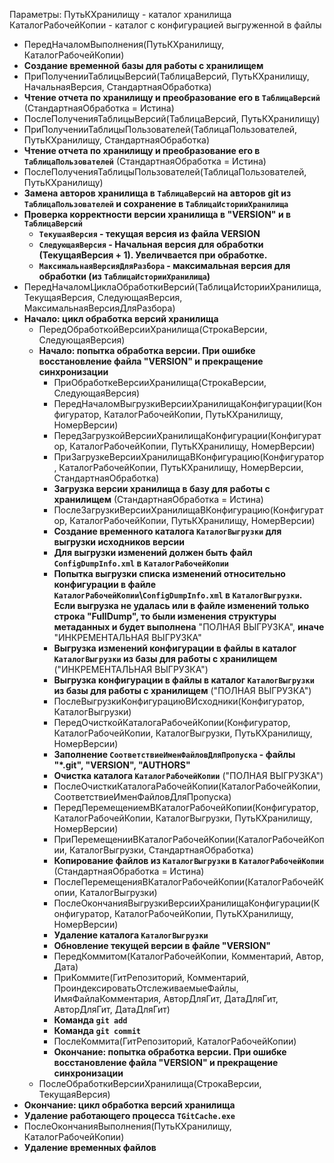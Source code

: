 Параметры:
    ПутьКХранилищу - каталог хранилища
    КаталогРабочейКопии - каталог с конфигурацией выгруженной в файлы

- ПередНачаломВыполнения(ПутьКХранилищу, КаталогРабочейКопии)
- **Создание временной базы для работы с хранилищем**
- ПриПолученииТаблицыВерсий(ТаблицаВерсий, ПутьКХранилищу, НачальнаяВерсия, СтандартнаяОбработка)
- **Чтение отчета по хранилищу и преобразование его в `ТаблицаВерсий`** (СтандартнаяОбработка = Истина)
- ПослеПолученияТаблицыВерсий(ТаблицаВерсий, ПутьКХранилищу)
- ПриПолученииТаблицыПользователей(ТаблицаПользователей, ПутьКХранилищу, СтандартнаяОбработка)
- **Чтение отчета по хранилищу и преобразование его в `ТаблицаПользователей`** (СтандартнаяОбработка = Истина)
- ПослеПолученияТаблицыПользователей(ТаблицаПользователей, ПутьКХранилищу)
- **Замена авторов хранилища в `ТаблицаВерсий` на авторов git из `ТаблицаПользователей` и сохранение в `ТаблицаИсторииХранилища`**
- **Проверка корректности версии хранилища в "VERSION" и в `ТаблицаВерсий`**
    - **`ТекушаяВерсия` - текущая версия из файла VERSION**
    - **`СледующаяВерсия` - Начальная версия для обработки (ТекущаяВерсия + 1). Увеличвается при обработке.**
    - **`МаксимальнаяВерсияДляРазбора` - максимальная версия для обработки (из `ТаблицаИсторииХранилища`)**
- ПередНачаломЦиклаОбработкиВерсий(ТаблицаИсторииХранилища, ТекущаяВерсия, СледующаяВерсия, МаксимальнаяВерсияДляРазбора)
- **Начало: цикл обработка версий хранилища**
    - ПередОбработкойВерсииХранилища(СтрокаВерсии, СледующаяВерсия)
    - **Начало: попытка обработка версии. При ошибке восстановление файла "VERSION" и прекращение синхронизации**
        - ПриОбработкеВерсииХранилища(СтрокаВерсии, СледующаяВерсия)
        - ПередНачаломВыгрузкиВерсииХранилищаКонфигурации(Конфигуратор, КаталогРабочейКопии, ПутьКХранилищу, НомерВерсии)
        - ПередЗагрузкойВерсииХранилищаКонфигурации(Конфигуратор, КаталогРабочейКопии, ПутьКХранилищу, НомерВерсии)
        - ПриЗагрузкеВерсииХранилищаВКонфигурацию(Конфигуратор, КаталогРабочейКопии, ПутьКХранилищу, НомерВерсии, СтандартнаяОбработка)
        - **Загрузка версии хранилища в базу для работы с хранилищем** (СтандартнаяОбработка = Истина)
        - ПослеЗагрузкиВерсииХранилищаВКонфигурацию(Конфигуратор, КаталогРабочейКопии, ПутьКХранилищу, НомерВерсии)
        - **Создание временного каталога `КаталогВыгрузки` для выгрузки исходников версии**
        - **Для выгрузки изменений должен быть файл `ConfigDumpInfo.xml` в `КаталогРабочейКопии`**
        - **Попытка выгрузки списка изменений относительно конфигурации в файле `КаталогРабочейКопии`\\`ConfigDumpInfo.xml` в `КаталогВыгрузки`. Если выгрузка не удалась или в файле изменений только строка "FullDump", то были изменения структуры метаданных и будет выполнена** "ПОЛНАЯ ВЫГРУЗКА", **иначе** "ИНКРЕМЕНТАЛЬНАЯ ВЫГРУЗКА"
        - **Выгрузка изменений конфигурации в файлы в каталог `КаталогВыгрузки` из базы для работы с хранилищем** ("ИНКРЕМЕНТАЛЬНАЯ ВЫГРУЗКА") 
        - **Выгрузка конфигурации в файлы в каталог `КаталогВыгрузки` из базы для работы с хранилищем** ("ПОЛНАЯ ВЫГРУЗКА")
        - ПослеВыгрузкиКонфигурациюВИсходники(Конфигуратор, КаталогВыгрузки)
        - ПередОчисткойКаталогаРабочейКопии(Конфигуратор, КаталогРабочейКопии, КаталогВыгрузки, ПутьКХранилищу, НомерВерсии)
        - **Заполнение `СоответствиеИменФайловДляПропуска` - файлы "*.git", "VERSION", "AUTHORS"**
        - **Очистка каталога `КаталогРабочейКопии`** ("ПОЛНАЯ ВЫГРУЗКА")
        - ПослеОчисткиКаталогаРабочейКопии(КаталогРабочейКопии, СоответствиеИменФайловДляПропуска)
        - ПередПеремещениемВКаталогРабочейКопии(Конфигуратор, КаталогРабочейКопии, КаталогВыгрузки, ПутьКХранилищу, НомерВерсии)
        - ПриПеремещенииВКаталогРабочейКопии(КаталогРабочейКопии, КаталогВыгрузки, СтандартнаяОбработка)
        - **Копирование файлов из `КаталогВыгрузки` в `КаталогРабочейКопии`** (СтандартнаяОбработка = Истина)
        - ПослеПеремещенияВКаталогРабочейКопии(КаталогРабочейКопии, КаталогВыгрузки)
        - ПослеОкончанияВыгрузкиВерсииХранилищаКонфигурации(Конфигуратор, КаталогРабочейКопии, ПутьКХранилищу, НомерВерсии)
        - **Удаление каталога `КаталогВыгрузки`**
        - **Обновление текущей версии в файле "VERSION"**
        - ПередКоммитом(КаталогРабочейКопии, Комментарий, Автор, Дата)
        - ПриКоммите(ГитРепозиторий, Комментарий, ПроиндексироватьОтслеживаемыеФайлы, ИмяФайлаКомментария, АвторДляГит, ДатаДляГит, АвторДляГит, ДатаДляГит)
        - **Команда `git add`**
        - **Команда `git commit`**
        - ПослеКоммита(ГитРепозиторий, КаталогРабочейКопии)
        - **Окончание: попытка обработка версии. При ошибке восстановление файла "VERSION" и прекращение синхронизации**
    - ПослеОбработкиВерсииХранилища(СтрокаВерсии, ТекущаяВерсия)
- **Окончание: цикл обработка версий хранилища**
- **Удаление работающего процесса `TGitCache.exe`**
- ПослеОкончанияВыполнения(ПутьКХранилищу, КаталогРабочейКопии)
- **Удаление временных файлов**